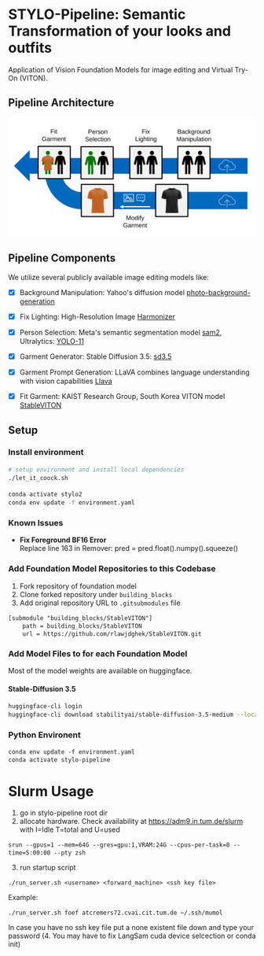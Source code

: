 # STYLO-Pipeline: Semantic Transformation of your looks and outfits
Application of Vision Foundation Models for image editing and Virtual Try-On (VITON).


## Pipeline Architecture
![Image of Pipeline Architecture](./assets/pipeline_architecture.svg "Illustration of pipeline architecture")


## Pipeline Components
We utilize several publicly available image editing models like:
- [x] Background Manipulation: Yahoo's diffusion model [photo-background-generation](https://github.com/yahoo/photo-background-generation.git) 
- [x] Fix Lighting: High-Resolution Image [Harmonizer](https://github.com/ZHKKKe/Harmonizer/) 
- [x] Person Selection: Meta's semantic segmentation model [sam2](https://github.com/facebookresearch/sam2), Ultralytics: [YOLO-11](https://github.com/ultralytics/ultralytics)
- [x] Garment Generator: Stable Diffusion 3.5: [sd3.5](https://github.com/Stability-AI/sd3.5)
- [x] Garment Prompt Generation: LLaVA combines language understanding with vision capabilities [Llava](https://huggingface.co/llava-hf/llava-1.5-7b-hf) 
- [x] Fit Garment: KAIST Research Group, South Korea VITON model [StableVITON](https://github.com/rlawjdghek/StableVITON)


## Setup
### Install environment
```sh
# setup environment and install local dependencies
./let_it_coock.sh

conda activate stylo2
conda env update -f environment.yaml
```

### Known Issues
- **Fix Foreground BF16 Error**
<br>Replace line 163 in Remover: pred = pred.float().numpy().squeeze()


### Add Foundation Model Repositories to this Codebase
1. Fork repository of foundation model
2. Clone forked repository under `building_blocks`
2. Add original repository URL to `.gitsubmodules` file

```
[submodule "building_blocks/StableVITON"]
	path = building_blocks/StableVITON
	url = https://github.com/rlawjdghek/StableVITON.git
```

### Add Model Files to for each Foundation Model
Most of the model weights are available on huggingface.


#### Stable-Diffusion 3.5
```sh
huggingface-cli login
huggingface-cli download stabilityai/stable-diffusion-3.5-medium --local-dir building_blocks/sd3_5/models/3_5medium
```

### Python Environent
```
conda env update -f environment.yaml
conda activate stylo-pipeline
```

# Slurm Usage
1. go in stylo-pipeline root dir
2. allocate hardware. Check availability at https://adm9.in.tum.de/slurm with I=Idle T=total and U=used
```
srun --gpus=1 --mem=64G --gres=gpu:1,VRAM:24G --cpus-per-task=8 --time=5:00:00 --pty zsh
```
3. run startup script 
```
./run_server.sh <username> <forward_machine> <ssh key file>
```
Example:
```
./run_server.sh foef atcremers72.cvai.cit.tum.de ~/.ssh/mumol
```
In case you have no ssh key file put a none existent file down and type your password
(4. You may have to fix LangSam cuda device selcection or conda init)